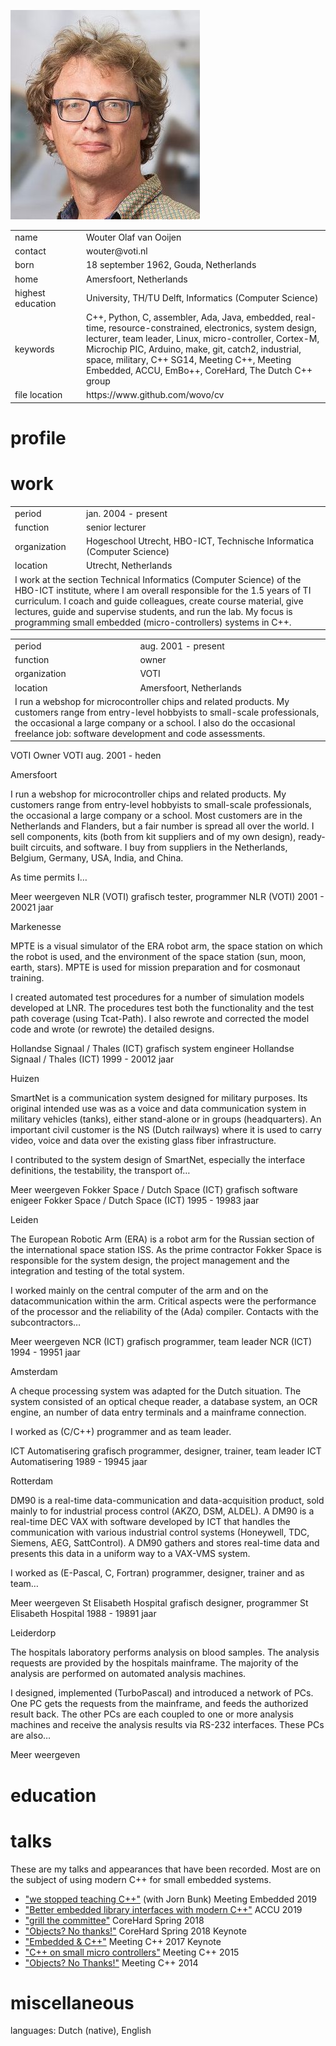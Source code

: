 ![picture of me](pics/myself.jpg)

<table><tbody>

<tr><td width=100>name</td><td>
Wouter Olaf van Ooijen
</td></tr>

<tr><td>contact</td><td>
wouter@voti.nl
</td></tr>

<tr><td>born</td><td>
18 september 1962, Gouda, Netherlands
</td></tr>

<tr><td>home</td><td>
Amersfoort, Netherlands
</td></tr>

<tr><td>highest education</td><td>
University, TH/TU Delft, Informatics (Computer Science)
</td></tr>

<tr><td>keywords</td><td>
C++, Python, C, assembler, Ada, Java, 
embedded, real-time, resource-constrained, electronics,
system design, lecturer, team leader,
Linux, micro-controller, Cortex-M, Microchip PIC, 
Arduino, make, git, catch2,
industrial, space, military, 
C++ SG14, Meeting C++, Meeting Embedded, ACCU, EmBo++, CoreHard, The Dutch C++ group
</td></tr>

<tr><td>file location</td><td>
https://www.github.com/wovo/cv
</td></tr>

</tbody></table>

<!--- --------------------------------------------------------------------- -->

# profile

<!--- --------------------------------------------------------------------- -->

# work

<table><tbody>

<tr><td width=100>period</td><td>
jan. 2004 - present
</td></tr>

<tr><td>function</td><td>
senior lecturer
</td></tr>

<tr><td>organization</td><td>
Hogeschool Utrecht, HBO-ICT, Technische Informatica (Computer Science)
</td></tr>

<tr><td>location</td><td>
Utrecht, Netherlands
</td></tr>

<tr><td colspan = 2>
I work at the section Technical Informatics (Computer Science) of the HBO-ICT institute, where
I am overall responsible for the 1.5 years of TI curriculum.
I coach and guide colleagues, create course material, give lectures, guide and supervise students, and run the lab.
My focus is programming small embedded (micro-controllers) systems in C++.
</td></tr>

</tbody></table>

<!--- --------------------------------------------------------------------- -->


<table><tbody>

<tr><td>period</td><td>
aug. 2001 - present
</td></tr>

<tr><td>function</td><td>
owner
</td></tr>

<tr><td>organization</td><td>
VOTI
</td></tr>

<tr><td>location</td><td>
Amersfoort, Netherlands
</td></tr>

<tr><td colspan = 2>
I run a webshop for microcontroller chips and related products. 
My customers range from entry-level hobbyists to small-scale professionals, 
the occasional a large company or a school. 
I also do the occasional freelance job: software development and code assessments.
</td></tr>

</tbody></table>

<!--- --------------------------------------------------------------------- -->

VOTI
Owner
VOTI
aug. 2001 - heden

Amersfoort

I run a webshop for microcontroller chips and related products. My customers range from entry-level hobbyists to small-scale professionals, the occasional a large company or a school. Most customers are in the Netherlands and Flanders, but a fair number is spread all over the world. I sell components, kits (both from kit suppliers and of my own design), ready-built circuits, and software. I buy from suppliers in the Netherlands, Belgium, Germany, USA, India, and China.

As time permits I…

Meer weergeven 
NLR (VOTI) grafisch
tester, programmer
NLR (VOTI)
2001 - 20021 jaar

Markenesse

MPTE is a visual simulator of the ERA robot arm, the space station on which the robot is used, and the environment of the space station (sun, moon, earth, stars). MPTE is used for mission preparation and for cosmonaut training.

I created automated test procedures for a number of simulation models developed at LNR. The procedures test both the functionality and the test path coverage (using Tcat-Path). I also rewrote and corrected the model code and wrote (or rewrote) the detailed designs.

Hollandse Signaal / Thales (ICT) grafisch
system engineer
Hollandse Signaal / Thales (ICT)
1999 - 20012 jaar

Huizen

SmartNet is a communication system designed for military purposes. Its original intended use was as a voice and data communication system in military vehicles (tanks), either stand-alone or in groups (headquarters). An important civil customer is the NS (Dutch railways) where it is used to carry video, voice and data over the existing glass fiber infrastructure.

I contributed to the system design of SmartNet, especially the interface definitions, the testability, the transport of…

Meer weergeven 
Fokker Space / Dutch Space (ICT) grafisch
software enigeer
Fokker Space / Dutch Space (ICT)
1995 - 19983 jaar

Leiden

The European Robotic Arm (ERA) is a robot arm for the Russian section of the international space station ISS. As the prime contractor Fokker Space is responsible for the system design, the project management and the integration and testing of the total system.

I worked mainly on the central computer of the arm and on the datacommunication within the arm. Critical aspects were the performance of the processor and the reliability of the (Ada) compiler. Contacts with the subcontractors…

Meer weergeven 
NCR (ICT) grafisch
programmer, team leader
NCR (ICT)
1994 - 19951 jaar

Amsterdam

A cheque processing system was adapted for the Dutch situation. The system consisted of an optical cheque reader, a database system, an OCR engine, an number of data entry terminals and a mainframe connection.

I worked as (C/C++) programmer and as team leader.

ICT Automatisering grafisch
programmer, designer, trainer, team leader
ICT Automatisering
1989 - 19945 jaar

Rotterdam

DM90 is a real-time data-communication and data-acquisition product, sold mainly to for industrial process control (AKZO, DSM, ALDEL). A DM90 is a real-time DEC VAX with software developed by ICT that handles the communication with various industrial control systems (Honeywell, TDC, Siemens, AEG, SattControl). A DM90 gathers and stores real-time data and presents this data in a uniform way to a VAX-VMS system.

I worked as (E-Pascal, C, Fortran) programmer, designer, trainer and as team…

Meer weergeven 
St Elisabeth Hospital grafisch
designer, programmer
St Elisabeth Hospital
1988 - 19891 jaar

Leiderdorp

The hospitals laboratory performs analysis on blood samples. The analysis requests are provided by the hospitals mainframe. The majority of the analysis are performed on automated analysis machines.

I designed, implemented (TurboPascal) and introduced a network of PCs. One PC gets the requests from the mainframe, and feeds the authorized result back. The other PCs are each coupled to one or more analysis machines and receive the analysis results via RS-232 interfaces. These PCs are also…

Meer weergeven 

<!--- --------------------------------------------------------------------- -->

# education

<!--- --------------------------------------------------------------------- -->

# talks

These are my talks and appearances that have been recorded.
Most are on the subject of using modern C++ for small embedded systems.

* ["we stopped teaching C++"](https://www.youtube.com/watch?v=VZUTJ2UNXxI) 
   (with Jorn Bunk) Meeting Embedded 2019
* ["Better embedded library interfaces with modern C++"](https://www.youtube.com/watch?v=ArRuPzN7JXs) 
   ACCU 2019
* ["grill the committee"](https://www.youtube.com/watch?v=OY_mS2e4XTk) 
   CoreHard Spring 2018
* ["Objects? No thanks!"](https://www.youtube.com/watch?v=GcfqHT4RtWc)
   CoreHard Spring 2018 Keynote
* ["Embedded & C++"](https://www.youtube.com/watch?v=mNPfsUZb3vs)
   Meeting C++ 2017 Keynote
* ["C++ on small micro controllers"](https://www.youtube.com/watch?v=07d5g7Ykgas) 
   Meeting C++ 2015   
* ["Objects? No Thanks!"](https://www.youtube.com/watch?v=k8sRQMx2qUw)
   Meeting C++ 2014   

<!--- --------------------------------------------------------------------- -->

# miscellaneous

languages: Dutch (native), English



